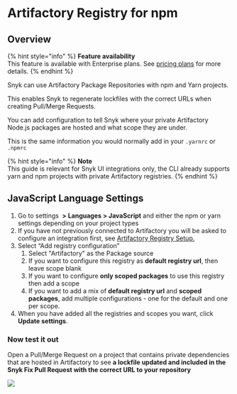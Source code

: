 # Artifactory Registry for npm

## **Overview**

{% hint style="info" %}
**Feature availability**\
This feature is available with Enterprise plans. See [pricing plans](https://snyk.io/plans/) for more details.
{% endhint %}

Snyk can use Artifactory Package Repositories with npm and Yarn projects.

This enables Snyk to regenerate lockfiles with the correct URLs when creating Pull/Merge Requests.

You can add configuration to tell Snyk where your private Artifactory Node.js packages are hosted and what scope they are under.

This is the same information you would normally add in your `.yarnrc` or `.npmrc`

{% hint style="info" %}
**Note**\
This guide is relevant for Snyk UI integrations only, the CLI already supports yarn and npm projects with private Artifactory registries.
{% endhint %}

## JavaScript Language Settings

1. Go to settings <img src="../../.gitbook/assets/cog_icon.png" alt="" data-size="line"> **> Languages > JavaScript** and either the npm or yarn settings depending on your project types
2. If you have not previously connected to Artifactory you will be asked to configure an integration first, see [Artifactory Registry Setup.](https://docs.snyk.io/integrations/private-registry-integrations/artifactory-registry-setup)
3. Select “Add registry configuration”
   1. Select "Artifactory" as the Package source
   2. If you want to configure this registry as **default registry url**, then leave scope blank
   3. If you want to configure **only scoped packages** to use this registry then add a scope
   4. If you want to add a mix of **default registry url** and **scoped packages**, add multiple configurations - one for the default and one per scope.
4. When you have added all the registries and scopes you want, click **Update settings**.

### Now test it out

Open a Pull/Merge Request on a project that contains private dependencies that are hosted in Artifactory to see **a lockfile updated and included in the Snyk Fix Pull Request with the correct URL to your repository**

![](../../.gitbook/assets/image4-3-.png)
